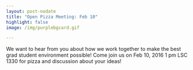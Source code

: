 ```yaml
---
layout: post-nodate
title: "Open Pizza Meeting: Feb 10" 
highlight: false
image: /img/purplebgcard.gif

---
```

We want to hear from you about how we work together to make the best
grad student environment possible! Come join us on Feb 10, 2016 1 pm LSC 1330
for pizza and discussion about your ideas!
